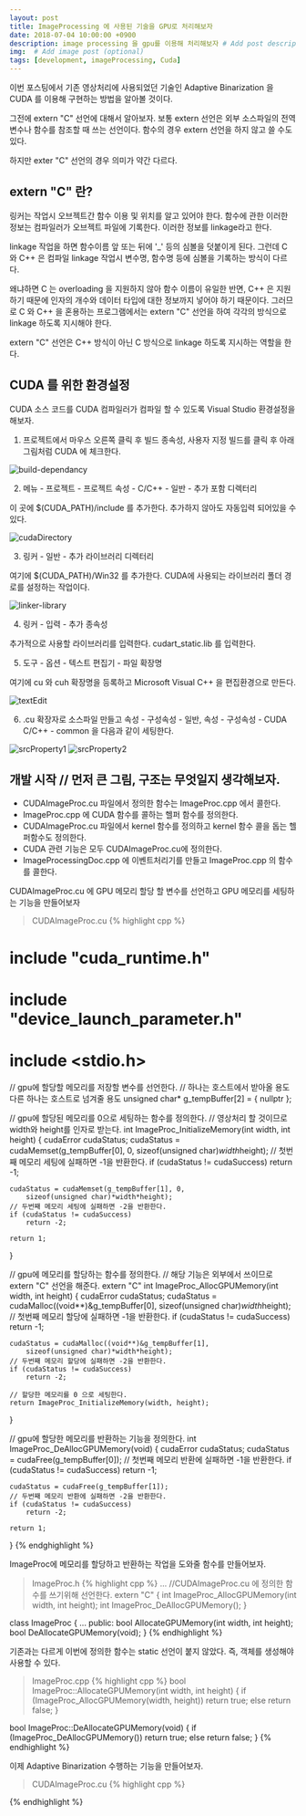 ```yaml
---
layout: post
title: ImageProcessing 에 사용된 기술을 GPU로 처리해보자
date: 2018-07-04 10:00:00 +0900
description: image processing 을 gpu를 이용해 처리해보자 # Add post description (optional)
img:  # Add image post (optional)
tags: [development, imageProcessing, Cuda]
---
```


이번 포스팅에서 기존 영상처리에 사용되었던 기술인 Adaptive Binarization 을 
CUDA 를 이용해 구현하는 방법을 알아볼 것이다.    

그전에 extern "C" 선언에 대해서 알아보자.
보통 extern 선언은 외부 소스파일의 전역변수나 함수를 참조할 때 쓰는 선언이다. 함수의 경우 extern 선언을 하지 않고
쓸 수도 있다.   

하지만 exter "C" 선언의 경우 의미가 약간 다르다.    

## extern "C" 란?    

링커는 작업시 오브젝트간 함수 이용 및 위치를 알고 있어야 한다. 함수에 관한 이러한 정보는 컴파일러가 오브젝트 파일에 기록한다. 이러한 정보를 linkage라고 한다.    

linkage 작업을 하면 함수이름 앞 또는 뒤에 '_' 등의 심볼을 덧붙이게 된다. 그런데 C 와 C++ 은 컴파일 linkage 작업시 변수명, 함수명 등에 심볼을 기록하는 방식이 다르다.    

왜냐하면 C 는 overloading 을 지원하지 않아 함수 이름이 유일한 반면, C++ 은 지원하기 때문에 인자의 개수와 데이터 타입에 대한 정보까지 넣어야 하기 때문이다.
그러므로 C 와 C++ 을 혼용하는 프로그램에서는 extern "C" 선언을 하여 각각의 방식으로 linkage 하도록 지시해야 한다.    

extern "C" 선언은 C++ 방식이 아닌 C 방식으로 linkage 하도록 지시하는 역할을 한다.

## CUDA 를 위한 환경설정

CUDA 소스 코드를 CUDA 컴파일러가 컴파일 할 수 있도록 Visual Studio 환경설정을 해보자.

1. 프로젝트에서 마우스 오른쪽 클릭 후 빌드 종속성, 사용자 지정 빌드를 클릭 후 
아래 그림처럼 CUDA 에 체크한다.

![build-dependancy]({{"/assets/img/CUDA/cuda-env-builDependancy.png"}})


2. 메뉴 - 프로젝트 - 프로젝트 속성 - C/C++ - 일반 - 추가 포함 디렉터리

이 곳에 $(CUDA_PATH)/include 를 추가한다. 추가하지 않아도 자동입력 되어있을 수 있다.

![cudaDirectory]({{"/assets/img/CUDA/cudaDirectory.png"}})

3. 링커 - 일반 - 추가 라이브러리 디렉터리

여기에 $(CUDA_PATH)/Win32 를 추가한다. CUDA에 사용되는 라이브러리 폴더 경로를 설정하는 작업이다.

![linker-library]({{"/assets/img/CUDA/linker-library.png"}})

4. 링커 - 입력 - 추가 종속성

추가적으로 사용할 라이브러리를 입력한다. cudart_static.lib 를 입력한다.

5. 도구 - 옵션 - 텍스트 편집기 - 파일 확장명

여기에 cu 와 cuh 확장명을 등록하고 Microsoft Visual C++ 을 편집환경으로 만든다.

![textEdit]({{"/assets/img/CUDA/textEdit.png"}})

6. .cu 확장자로 소스파일 만들고 속성 - 구성속성 - 일반, 속성 - 구성속성 - CUDA C/C++ - common 을 다음과 같이 세팅한다.

![srcProperty1]({{"/assets/img/CUDA/srcProperty1.png"}})
![srcProperty2]({{"/assets/img/CUDA/srcProperty2.png"}})

## 개발 시작 // 먼저 큰 그림, 구조는 무엇일지 생각해보자.

- CUDAImageProc.cu 파일에서 정의한 함수는 ImageProc.cpp 에서 콜한다.
- ImageProc.cpp 에 CUDA 함수를 콜하는 헬퍼 함수를 정의한다.
- CUDAImageProc.cu 파일에서 kernel 함수를 정의하고 kernel 함수 콜을 돕는 헬퍼함수도 정의한다.
- CUDA 관련 기능은 모두 CUDAImageProc.cu에 정의한다.
- ImageProcessingDoc.cpp 에 이벤트처리기를 만들고 ImageProc.cpp 의 함수를 콜한다.


CUDAImageProc.cu 에 GPU 메모리 할당 할 변수를 선언하고 GPU 메모리를 세팅하는 기능을 만들어보자
> CUDAImageProc.cu
{% highlight cpp %}
# include "cuda_runtime.h"
# include "device_launch_parameter.h"

# include <stdio.h>
// gpu에 할당할 메모리를 저장할 변수를 선언한다.
// 하나는 호스트에서 받아올 용도 다른 하나는 호스트로 넘겨줄 용도
unsigned char* g_tempBuffer[2] = { nullptr };

// gpu에 할당된 메모리를 0으로 세팅하는 함수를 정의한다.
// 영상처리 할 것이므로 width와 height를 인자로 받는다.
int ImageProc_InitializeMemory(int width, int height)
{
	cudaError cudaStatus;
	cudaStatus = cudaMemset(g_tempBuffer[0], 0,
		sizeof(unsigned char)*width*height);
	// 첫번째 메모리 세팅에 실패하면 -1을 반환한다.
	if (cudaStatus != cudaSuccess)
		return -1;

	cudaStatus = cudaMemset(g_tempBuffer[1], 0,
		sizeof(unsigned char)*width*height);
	// 두번째 메모리 세팅에 실패하면 -2을 반환한다.
	if (cudaStatus != cudaSuccess)
		return -2;

	return 1;
}

// gpu에 메모리를 할당하는 함수를 정의한다.
// 해당 기능은 외부에서 쓰이므로 extern "C" 선언을 해준다.
extern "C"
int ImageProc_AllocGPUMemory(int width, int height)
{
	cudaError cudaStatus;
	cudaStatus = cudaMalloc((void**)&g_tempBuffer[0], 
		sizeof(unsigned char)*width*height);
	// 첫번째 메모리 할당에 실패하면 -1을 반환한다.
	if (cudaStatus != cudaSuccess)
		return -1;

	cudaStatus = cudaMalloc((void**)&g_tempBuffer[1],
		sizeof(unsigned char)*width*height);
	// 두번째 메모리 할당에 실패하면 -2을 반환한다.
	if (cudaStatus != cudaSuccess)
		return -2;

	// 할당한 메모리를 0 으로 세팅한다.
	return ImageProc_InitializeMemory(width, height);
}

// gpu에 할당한 메모리를 반환하는 기능을 정의한다.
int ImageProc_DeAllocGPUMemory(void)
{
	cudaError cudaStatus;
	cudaStatus = cudaFree(g_tempBuffer[0]);
	// 첫번째 메모리 반환에 실패하면 -1을 반환한다.
	if (cudaStatus != cudaSuccess)
		return -1;

	cudaStatus = cudaFree(g_tempBuffer[1]);
	// 두번째 메모리 반환에 실패하면 -2을 반환한다.
	if (cudaStatus != cudaSuccess)
		return -2;

	return 1;
}
{% endghighlight %}

ImageProc에 메모리를 할당하고 반환하는 작업을 도와줄 함수를 만들어보자.

> ImageProc.h
{% highlight cpp %}
...
//CUDAImageProc.cu 에 정의한 함수를 쓰기위해 선언한다.
extern "C"
{
    int ImageProc_AllocGPUMemory(int width, int height);
	int ImageProc_DeAllocGPUMemory();
}

class ImageProc
{
    ...
public:
	bool AllocateGPUMemory(int width, int height);
	bool DeAllocateGPUMemory(void);
}
{% endhighlight %}

기존과는 다르게 이번에 정의한 함수는 static 선언이 붙지 않았다.
즉, 객체를 생성해야 사용할 수 있다.

> ImageProc.cpp
{% highlight cpp %}
bool ImageProc::AllocateGPUMemory(int width, int height)
{
	if (ImageProc_AllocGPUMemory(width, height))
		return true;
	else
		return false;
}

bool ImageProc::DeAllocateGPUMemory(void)
{
	if (ImageProc_DeAllocGPUMemory())
		return true;
	else
		return false;
}
{% endhighlight %}

이제 Adaptive Binarization 수행하는 기능을 만들어보자.
> CUDAImageProc.cu
{% highlight cpp %}

{% endhighlight %}